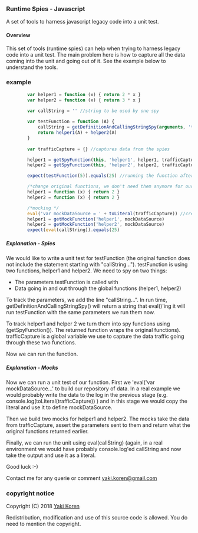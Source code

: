 ### Runtime Spies - Javascript
A set of tools to harness javascript legacy code into a unit test.

#### Overview
This set of tools (runtime spies) can help when trying to harness legacy code into a unit test. The main problem here is how to capture all the data coming into the unit and going out of it. See the example below to understand the tools.

### example

```js
        var helper1 = function (x) { return 2 * x }
        var helper2 = function (x) { return 3 * x }
        
        var callString = '' //string to be used by one spy

        var testFunction = function (A) {
            callString = getDefinitionAndCallingStringSpy(arguments, 'testFunction') //spy
            return helper1(A) + helper2(A)
        }
        
        var trafficCapture = {} //captures data from the spies

        helper1 = getSpyFunction(this, 'helper1', helper1, trafficCapture) //creating wrapper functions (spies) to track ingoing
        helper2 = getSpyFunction(this, 'helper2', helper2, trafficCapture) // and out going data

        expect(testFunction(5)).equals(25) //running the function after spies were created

        /*change original functions, we don't need them anymore for our test. We do this to make sure the spies work...*/
        helper1 = function (x) { return 2 }
        helper2 = function (x) { return 2 }

        /*mocking */
        eval('var mockDataSource = ' + toLiteral(trafficCapture)) //creating the data, using the output of the previous run
        helper1 = getMockFunction('helper1', mockDataSource)
        helper2 = getMockFunction('helper2', mockDataSource)
        expect(eval(callString)).equals(25)

```

##### Explanation - Spies

We would like to write a unit test for testFunction (the original function does not include the statement starting with "callString...").
testFunction is using two functions, helper1 and helper2.
We need to spy on two things:
* The parameters testFunction is called with
* Data going in and out through the global functions (helper1, helper2)

To track the parameters, we add the line "callString...". In run time, getDefinitionAndCallingStringSpy() will return a string that eval()'ing it will run testFunction with the same parameters we run them now.

To track helper1 and helper 2 we turn them into spy functions using (getSpyFunction()). The returned function wraps the original functions). trafficCapture is a global variable we use to capture the data traffic going through these two functions.

Now we can run the function.

##### Explanation - Mocks

Now we can run a unit test of our function.
First we 'eval('var mockDataSource...' to build our repository of data. In a real example we would probably write the data to the log in the previous stage (e.g. console.log(toLiteral(trafficCapture))  ) and in this stage we would copy the literal and use it to define mockDataSource.

Then we build two mocks for helper1 and helper2. The mocks take the data from trafficCapture, assert the parameters sent to them and return what the original functions returned earlier.

Finally, we can run the unit using eval(callString) (again, in a real environment we would have probably console.log'ed callString and now take the output and use it as a literal.

Good luck :-)

Contact me for any querie or comment yaki.koren@gmail.com


### copyright notice

Copyright (C) 2018 [Yaki Koren](http://github.com/Yakik)
 
Redistribution, modification and use of this source code is allowed. You do need to mention the copyright.
